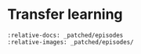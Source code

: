 # Transfer learning

```{include} _patched/episodes/5-transfer-learning.Rmd
:relative-docs: _patched/episodes
:relative-images: _patched/episodes/
```
